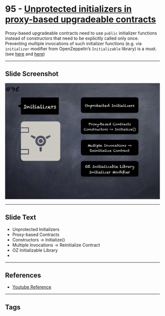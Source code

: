 # 95 - [Unprotected initializers in proxy-based upgradeable contracts](Unprotected%20initializers%20in%20proxy-based%20upgradeable%20contracts.md)
Proxy-based upgradeable contracts need to use `public` initializer functions instead of constructors that need to be explicitly called only once. Preventing multiple invocations of such initializer functions (e.g. via `initializer` modifier from OpenZeppelin’s `Initializable` library) is a must. (see [here](https://docs.openzeppelin.com/upgrades-plugins/1.x/writing-upgradeable#initializers) and [here](https://github.com/crytic/slither/wiki/Upgradeability-Checks#initializer-is-not-called))

___
## Slide Screenshot
![095.png](../../images/4.%20Pitfalls%20and%20Best%20Practices%20101/095.png)
___
## Slide Text
- Unprotected Initializers
- Proxy-based Contracts 
- Constructors -> Initialize()
- Multiple Invocations -> Reinitialize Contract
- OZ Initializable Library
- 
___
## References
- [Youtube Reference](https://youtu.be/vyWLO5Dlg50?t=756)
___
## Tags